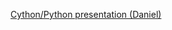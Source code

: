 [Cython/Python presentation (Daniel)](https://docs.google.com/presentation/d/1vs4oUp4i0Axi843BICwJRu89ELmueN5OoADZbjx3_Og/edit#slide=id.g2e6f3a7913d_0_55)
